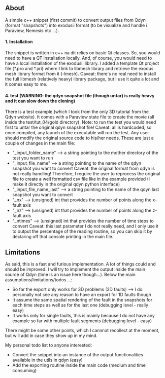 ## About
A simple c++ snippet (first commit) to convert output files from Qdyn (format "snapshots") into exodusii format (to be visualize and handle i Paraview, Nemesis etc ...).

#### 1. Installation
The snippet is written in c++ na dit relies on basic Qt classes. So, you would need to have a QT installation locally. And, of course, you would need to have a local installation of the exodusii library.
I added a template Qt project file (*.pro and *.pri) where I link to libmesh library and retrieve the exodus mesh library format from it (-lmesh).
Caveat: there's no real need to install the full libmesh (relatively heavy) library package, but I use it quite a lot and it comes easy to me.

#### 4. test (WARNING: the qdyn snapshot file (though untar) is really heavy and it can slow down the cloning)
There is a test example (which I took from the only 3D tutorial from the Qdyn website). It comes with a Paraview state file to create the movie (all inside the test/tut_04/gold directory).
Note: to run the test you would need first to untar the original qdyn snapshot file!
Caveat: all is hardcoded, so once compiled, any launch of the executable will run the test. Any user should modify the original source code to his/her needs.
These are just a couple of changes in the main file:
* "_input_folder_name" --> a string pointing to the mother directory of the test you want to run
* "_input_file_name"   --> a string pointing to the name of the qdyn snapshot you want to convert
Caveat: the original format from qdyn is not really handling! Therefore, I require the user to reprocess the original file to create a well formatted csv file like in the example provided (I make it directly in the original qdyn python interface)
* "_input_file_name_last" --> a string pointing to the name of the qdyn last snapshot you want to convert
* "_nx" --> (unsigned) int that provides the number of points along the x-fault axis
* "_nz" --> (unsigned) int that provides the number of points along the z-fault axis
* "_ntimes" --> (unsigned) int that provides the number of time steps to convert
Caveat: this last parameter I do not really need, and I only use it to output the percentage of the reading routine, so you can skip it by declaring off that console printing in the main file.

## Limitations
As said, this is a fast and furious implementation. A lot of things could and should be improved. I will try to implement the output inside the main source of Qdyn (time is an issue here though...).
Below the main assumptions/limitations/todos ...:
* So far the export only works for 3D problems (2D faults) --> I do personally not see any reason to have an export for 1D faults though
* It assume the same spatial rendering of the fault in the snapshots for each time steps as well as for the last one (debugging level - really easy)
* It works only for single faults, this is mainly because I do not have any example so far with multiple fault segments (debugging level - easy)

There might be some other points, which I cannnot recollect at the moment, but will add in case they show up in my mind.

My personal todo list to anyone interested:
* Convert the snippet into an instance of the output functionalities available in the utils in qdyn (easy)
* Add the exporting routine inside the main code (medium and time consuming)
